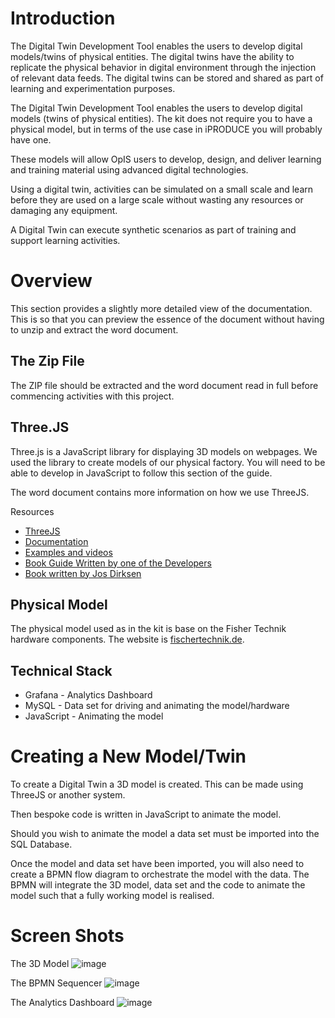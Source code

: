 # Introduction

The Digital Twin Development Tool enables the users to develop digital models/twins of physical entities. The digital twins have the ability to replicate the physical behavior in digital environment through the injection of relevant data feeds. The digital twins can be stored and shared as part of learning and experimentation purposes.

The Digital Twin Development Tool enables the users to develop digital models (twins of physical entities). The kit does not require you to have a physical model, but in terms of the use case in iPRODUCE you will probably have one.

These models will allow OpIS users to develop, design, and deliver learning and training material using advanced digital technologies. 

Using a digital twin, activities can be simulated on a small scale and learn before they are used on a large scale without wasting any resources or damaging any equipment.

A Digital Twin can execute synthetic scenarios as part of training and support learning activities.  

# Overview
This section provides a slightly more detailed view of the documentation. This is so that you can preview the essence of the document without having to unzip and extract the word document.

## The Zip File
The ZIP file should be extracted and the word document read in full before commencing activities with this project.

## Three.JS
Three.js is a JavaScript library for displaying 3D models on webpages. We used the library to create models of our physical factory. You will need to be able to develop in JavaScript to follow this section of the guide.

The word document contains more information on how we use ThreeJS.

Resources
* [ThreeJS](https://threejs.org/)
* [Documentation](https://threejs.org/docs/index.html#manual/en/introduction/Creating-a-scene)
* [Examples and videos](https://threejsfundamentals.org/threejs/lessons/threejs-responsive.html)
* [Book Guide Written by one of the Developers](https://discoverthreejs.com/)
* [Book written by Jos Dirksen](https://www.packtpub.com/product/learn-three-js-third-edition/9781788833288)

## Physical Model
The physical model used as in the kit is base on the Fisher Technik hardware components. The website is [fischertechnik.de](https://www.fischertechnik.de/en).

## Technical Stack
* Grafana - Analytics Dashboard
* MySQL - Data set for driving and animating the model/hardware
* JavaScript - Animating the model


# Creating a New Model/Twin

To create a Digital Twin a 3D model is created. This can be made using ThreeJS or another system.

Then bespoke code is written in JavaScript to animate the model.

Should you wish to animate the model a data set must be imported into the SQL Database.

Once the model and data set have been imported, you will also need to create a BPMN flow diagram to orchestrate the model with the data. The BPMN will integrate the 3D model, data set and the code to animate the model such that a fully working model is realised.

# Screen Shots

The 3D Model
![image](https://user-images.githubusercontent.com/403134/144400973-a3e70e83-f4c7-4cd8-80aa-c3e0c76949b6.png)


The BPMN Sequencer
![image](https://user-images.githubusercontent.com/403134/144400908-b17c87e8-7816-470b-be59-1a3ab6aab819.png)

The Analytics Dashboard
![image](https://user-images.githubusercontent.com/403134/144401023-873a2658-5d84-46ed-ba60-4753f22efed0.png)
